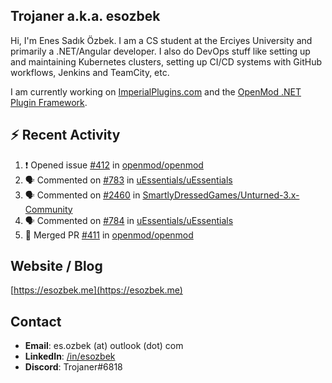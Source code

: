 ##  Trojaner a.k.a. esozbek
Hi, I'm Enes Sadık Özbek. I am a CS student at the Erciyes University and primarily a .NET/Angular developer. I also do DevOps stuff like setting up and maintaining Kubernetes clusters, setting up CI/CD systems with GitHub workflows, Jenkins and TeamCity, etc.

I am currently working on [ImperialPlugins.com](https://imperialplugins.com) and the [OpenMod .NET Plugin Framework](https://github.com/openmod/openmod). 

## :zap: Recent Activity

<!--START_SECTION:activity-->
1. ❗️ Opened issue [#412](https://github.com/openmod/openmod/issues/412) in [openmod/openmod](https://github.com/openmod/openmod)
2. 🗣 Commented on [#783](https://github.com/uEssentials/uEssentials/issues/783) in [uEssentials/uEssentials](https://github.com/uEssentials/uEssentials)
3. 🗣 Commented on [#2460](https://github.com/SmartlyDressedGames/Unturned-3.x-Community/issues/2460) in [SmartlyDressedGames/Unturned-3.x-Community](https://github.com/SmartlyDressedGames/Unturned-3.x-Community)
4. 🗣 Commented on [#784](https://github.com/uEssentials/uEssentials/issues/784) in [uEssentials/uEssentials](https://github.com/uEssentials/uEssentials)
5. 🎉 Merged PR [#411](https://github.com/openmod/openmod/pull/411) in [openmod/openmod](https://github.com/openmod/openmod)
<!--END_SECTION:activity-->

## Website / Blog
[https://esozbek.me](https://esozbek.me)

## Contact
- **Email**: es.ozbek (at) outlook (dot) com
- **LinkedIn**: [/in/esozbek](https://linkedin.com/in/esozbek)
- **Discord**: Trojaner#6818

